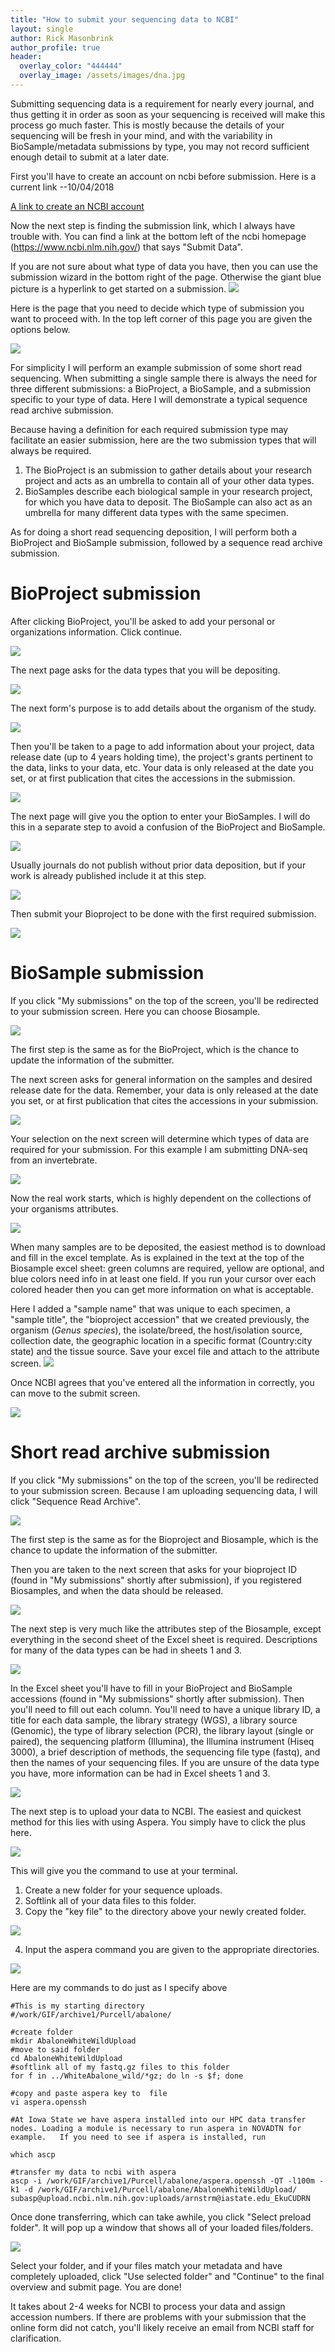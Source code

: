 ```yaml
---
title: "How to submit your sequencing data to NCBI"
layout: single
author: Rick Masonbrink
author_profile: true
header:
  overlay_color: "444444"
  overlay_image: /assets/images/dna.jpg
---
```


Submitting sequencing data is a requirement for nearly every journal, and thus getting it in order as soon as your sequencing is received  will make this process go much faster.  This is mostly because the details of your sequencing will be fresh in your mind, and with the variability in BioSample/metadata submissions by type, you may not record sufficient enough detail to submit at a later date.  

First you'll have to create an account on ncbi before submission.  Here is a current link --10/04/2018

[A link to create an NCBI account](https://www.ncbi.nlm.nih.gov/account/register/?back_url=https%3A%2F%2Fwww.ncbi.nlm.nih.gov%2F&partners-uri=cms:/account/partners)

Now the next step is finding the submission link, which I always have trouble with.  You can find a link at the bottom left of the ncbi homepage (https://www.ncbi.nlm.nih.gov/) that says "Submit Data".

If you are not sure about what type of data you have, then you can use the submission wizard in the bottom right of the page.  Otherwise the giant blue picture is a hyperlink to get started on a submission.
![](assets/SubmitFig1.png)

Here is the page that you need to decide which type of submission you want to proceed with.  In the top left corner of this page you are given the options below.

![](assets/SubmitFig2.png)

For simplicity I will perform an example submission of some short read sequencing. When submitting a single sample there is always the need for three different submissions: a BioProject, a BioSample, and a submission specific to your type of data. Here I will demonstrate a typical sequence read archive submission.

Because having a definition for each required submission type may facilitate an easier submission, here are the two submission types that will always  be required.
1. The BioProject is an submission to gather details about your research project and acts as an umbrella to contain all of your other data types.
2. BioSamples describe each biological sample in your research project, for which you have data to deposit.  The BioSample can also act as an umbrella for many different data types with the same specimen.

As for doing a short read sequencing deposition, I will perform both a BioProject and BioSample submission, followed by a sequence read archive submission.

# BioProject submission

After clicking BioProject, you'll be asked to add your personal or organizations information. Click continue.

![](assets/BioProjectfig1submitter.png)

The next page asks for the data types that you will be depositing.

![](assets/BioProjectfig2projecttype.png)

The next form's purpose is to add details about the organism of the study.

![](assets/Bioprojectfig3target.png)

Then you'll be taken to a page to add information about your project, data release date (up to 4 years holding time), the project's grants pertinent to the data, links to your data, etc. Your data is only released at the date you set, or at first publication that cites the accessions in the submission.

![](assets/Bioprojectfig4generalinfo.png)

The next page will give you the option to enter your BioSamples. I will do this in a separate step to avoid a confusion of the BioProject and BioSample.  

![](assets/BioProjectfig5Biosample.png)

Usually journals do not publish without prior data deposition, but if your work is already published include it at this step.

![](assets/Bioprojectfig5publications.png)

Then submit your Bioproject to be done with the first required submission.

![](assets/BioProjectfig7Overview.png)

# BioSample submission

If you click "My submissions" on the top of the screen, you'll be redirected to your submission screen.  Here you can choose Biosample.

![](assets/SubmitFig2.png)

The first step is the same as for the BioProject, which is the chance to update the information of the submitter.

The next screen asks for general information on the samples and desired release date for the data.  Remember, your data is only released at the date you set, or at first publication that cites the accessions in your submission.

![](assets/biosamplefig1releasedate.png)

Your selection on the next screen will determine which types of data are required for your submission.
For this example I am submitting DNA-seq from an invertebrate.

![](assets/biosamplefig2SampleType.png)

Now the real work starts, which is highly dependent on the collections of your organisms attributes.

![](assets/Biosampleattributes.png)

When many samples are to be deposited, the easiest method is to download and fill in the excel template. As is explained in the text at the top of the Biosample excel sheet: green columns are required, yellow are optional, and blue colors need info in at least one field. If you run your cursor over each colored header then you can get more information on what is acceptable.

Here I added a "sample name" that was unique to each specimen, a "sample title", the "bioproject accession" that we created previously, the organism (*Genus species*), the isolate/breed, the host/isolation source, collection date, the geographic location in a specific format (Country:city state) and the tissue source. Save your excel file and attach to the attribute screen.
![](assets/BiosampleAttributesExcelSheet.png)

Once NCBI agrees that you've entered all the information in correctly, you can move to the submit screen.

![](assets/submitBiosample.png)


# Short read archive submission

If you click "My submissions" on the top of the screen, you'll be redirected to your submission screen.  Because I am uploading sequencing data, I will click "Sequence Read Archive".

![](assets/SubmitFig2.png)

The first step is the same as for the Bioproject and Biosample, which is the chance to update the information of the submitter.

Then you are taken to the next screen that asks for your bioproject ID (found in "My submissions" shortly after submission), if you registered Biosamples, and when the data should be released.  

![](assets/ShortReadArchiveGenInfo.png)

The next step is very much like the attributes step of the Biosample, except everything in the second sheet of the Excel sheet is required.  Descriptions for many of the data types can be had in sheets 1 and 3.

![](assets/SRAmetadata.png)

In the Excel sheet you'll have to fill in your BioProject and BioSample accessions (found in "My submissions" shortly after submission).  Then you'll need to fill out each column.  You'll need to have a unique library ID, a title for each data sample, the library strategy (WGS), a library source (Genomic), the type of library selection (PCR), the library layout (single or paired), the sequencing platform (Illumina), the Illumina instrument (Hiseq 3000), a brief description of methods, the sequencing file type (fastq), and then the names of your sequencing files. If you are unsure of the data type you have, more information can be had in Excel sheets 1 and 3.

![](assets/metadataExcel.png)

The next step is to upload your data to NCBI.  The easiest and quickest method for this lies with using Aspera.  You simply have to click the plus here.

![](assets/aspera.png)

This will give you the command to use at your terminal.

1.  Create a new folder for your sequence uploads.
2.  Softlink all of your data files to this folder.
3.  Copy the "key file" to the directory above your newly created folder.  

![](assets/keyfile.png)

4.  Input the aspera command you are given to the appropriate directories.

![](assets/asperaAll.png)

Here are my commands to do just as I specify above
```
#This is my starting directory
#/work/GIF/archive1/Purcell/abalone/

#create folder
mkdir AbaloneWhiteWildUpload
#move to said folder
cd AbaloneWhiteWildUpload
#softlink all of my fastq.gz files to this folder
for f in ../WhiteAbalone_wild/*gz; do ln -s $f; done

#copy and paste aspera key to  file
vi aspera.openssh

#At Iowa State we have aspera installed into our HPC data transfer nodes. Loading a module is necessary to run aspera in NOVADTN for example.   If you need to see if aspera is installed, run 

which ascp 

#transfer my data to ncbi with aspera
ascp -i /work/GIF/archive1/Purcell/abalone/aspera.openssh -QT -l100m -k1 -d /work/GIF/archive1/Purcell/abalone/AbaloneWhiteWildUpload/ subasp@upload.ncbi.nlm.nih.gov:uploads/arnstrm@iastate.edu_EkuCUDRN
```

Once done transferring, which can take awhile, you click "Select preload folder".  It will pop up a window that shows all of your loaded files/folders.

![](assets/preloadfolder.png)

Select your folder, and if your files match your metadata and have completely uploaded, click "Use selected folder" and "Continue" to the final overview and submit page.  You are done!


It takes about 2-4 weeks for NCBI to process your data and assign accession numbers. If there are problems with your submission that the online form did not catch, you'll likely receive an email from NCBI staff for clarification.
